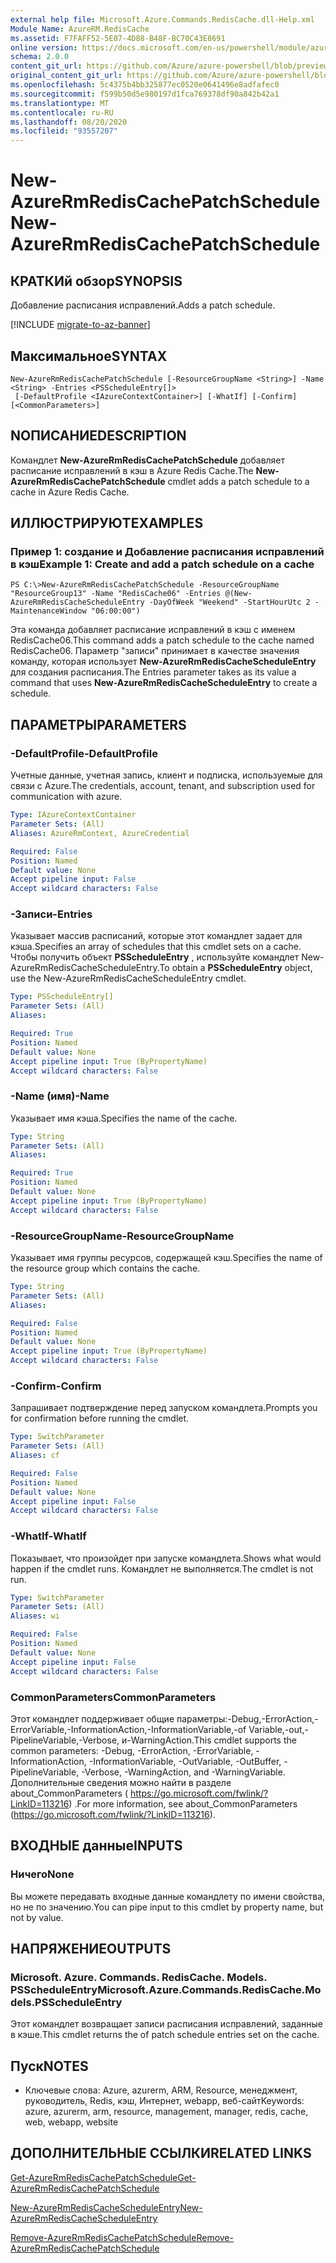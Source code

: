 ```yaml
---
external help file: Microsoft.Azure.Commands.RedisCache.dll-Help.xml
Module Name: AzureRM.RedisCache
ms.assetid: F7FAFF52-5E07-4D88-B48F-BC70C43E8691
online version: https://docs.microsoft.com/en-us/powershell/module/azurerm.rediscache/new-azurermrediscachepatchschedule
schema: 2.0.0
content_git_url: https://github.com/Azure/azure-powershell/blob/preview/src/ResourceManager/RedisCache/Commands.RedisCache/help/New-AzureRmRedisCachePatchSchedule.md
original_content_git_url: https://github.com/Azure/azure-powershell/blob/preview/src/ResourceManager/RedisCache/Commands.RedisCache/help/New-AzureRmRedisCachePatchSchedule.md
ms.openlocfilehash: 5c4375b4bb325877ec0520e0641496e8adfafec0
ms.sourcegitcommit: f599b50d5e980197d1fca769378df90a842b42a1
ms.translationtype: MT
ms.contentlocale: ru-RU
ms.lasthandoff: 08/20/2020
ms.locfileid: "93557207"
---
```

# <span data-ttu-id="532a0-101">New-AzureRmRedisCachePatchSchedule</span><span class="sxs-lookup"><span data-stu-id="532a0-101">New-AzureRmRedisCachePatchSchedule</span></span>

## <span data-ttu-id="532a0-102">КРАТКИй обзор</span><span class="sxs-lookup"><span data-stu-id="532a0-102">SYNOPSIS</span></span>
<span data-ttu-id="532a0-103">Добавление расписания исправлений.</span><span class="sxs-lookup"><span data-stu-id="532a0-103">Adds a patch schedule.</span></span>

[!INCLUDE [migrate-to-az-banner](../../includes/migrate-to-az-banner.md)]

## <span data-ttu-id="532a0-104">Максимальное</span><span class="sxs-lookup"><span data-stu-id="532a0-104">SYNTAX</span></span>

```
New-AzureRmRedisCachePatchSchedule [-ResourceGroupName <String>] -Name <String> -Entries <PSScheduleEntry[]>
 [-DefaultProfile <IAzureContextContainer>] [-WhatIf] [-Confirm] [<CommonParameters>]
```

## <span data-ttu-id="532a0-105">NОПИСАНИЕ</span><span class="sxs-lookup"><span data-stu-id="532a0-105">DESCRIPTION</span></span>
<span data-ttu-id="532a0-106">Командлет **New-AzureRmRedisCachePatchSchedule** добавляет расписание исправлений в кэш в Azure Redis Cache.</span><span class="sxs-lookup"><span data-stu-id="532a0-106">The **New-AzureRmRedisCachePatchSchedule** cmdlet adds a patch schedule to a cache in Azure Redis Cache.</span></span>

## <span data-ttu-id="532a0-107">ИЛЛЮСТРИРУЮТ</span><span class="sxs-lookup"><span data-stu-id="532a0-107">EXAMPLES</span></span>

### <span data-ttu-id="532a0-108">Пример 1: создание и Добавление расписания исправлений в кэш</span><span class="sxs-lookup"><span data-stu-id="532a0-108">Example 1: Create and add a patch schedule on a cache</span></span>
```
PS C:\>New-AzureRmRedisCachePatchSchedule -ResourceGroupName "ResourceGroup13" -Name "RedisCache06" -Entries @(New-AzureRmRedisCacheScheduleEntry -DayOfWeek "Weekend" -StartHourUtc 2 -MaintenanceWindow "06:00:00")
```

<span data-ttu-id="532a0-109">Эта команда добавляет расписание исправлений в кэш с именем RedisCache06.</span><span class="sxs-lookup"><span data-stu-id="532a0-109">This command adds a patch schedule to the cache named RedisCache06.</span></span>
<span data-ttu-id="532a0-110">Параметр "записи" принимает в качестве значения команду, которая использует **New-AzureRmRedisCacheScheduleEntry** для создания расписания.</span><span class="sxs-lookup"><span data-stu-id="532a0-110">The Entries parameter takes as its value a command that uses **New-AzureRmRedisCacheScheduleEntry** to create a schedule.</span></span>

## <span data-ttu-id="532a0-111">ПАРАМЕТРЫ</span><span class="sxs-lookup"><span data-stu-id="532a0-111">PARAMETERS</span></span>

### <span data-ttu-id="532a0-112">-DefaultProfile</span><span class="sxs-lookup"><span data-stu-id="532a0-112">-DefaultProfile</span></span>
<span data-ttu-id="532a0-113">Учетные данные, учетная запись, клиент и подписка, используемые для связи с Azure.</span><span class="sxs-lookup"><span data-stu-id="532a0-113">The credentials, account, tenant, and subscription used for communication with azure.</span></span>

```yaml
Type: IAzureContextContainer
Parameter Sets: (All)
Aliases: AzureRmContext, AzureCredential

Required: False
Position: Named
Default value: None
Accept pipeline input: False
Accept wildcard characters: False
```

### <span data-ttu-id="532a0-114">-Записи</span><span class="sxs-lookup"><span data-stu-id="532a0-114">-Entries</span></span>
<span data-ttu-id="532a0-115">Указывает массив расписаний, которые этот командлет задает для кэша.</span><span class="sxs-lookup"><span data-stu-id="532a0-115">Specifies an array of schedules that this cmdlet sets on a cache.</span></span> <span data-ttu-id="532a0-116">Чтобы получить объект **PSScheduleEntry** , используйте командлет New-AzureRmRedisCacheScheduleEntry.</span><span class="sxs-lookup"><span data-stu-id="532a0-116">To obtain a **PSScheduleEntry** object, use the New-AzureRmRedisCacheScheduleEntry cmdlet.</span></span>

```yaml
Type: PSScheduleEntry[]
Parameter Sets: (All)
Aliases:

Required: True
Position: Named
Default value: None
Accept pipeline input: True (ByPropertyName)
Accept wildcard characters: False
```

### <span data-ttu-id="532a0-117">-Name (имя)</span><span class="sxs-lookup"><span data-stu-id="532a0-117">-Name</span></span>
<span data-ttu-id="532a0-118">Указывает имя кэша.</span><span class="sxs-lookup"><span data-stu-id="532a0-118">Specifies the name of the cache.</span></span>

```yaml
Type: String
Parameter Sets: (All)
Aliases:

Required: True
Position: Named
Default value: None
Accept pipeline input: True (ByPropertyName)
Accept wildcard characters: False
```

### <span data-ttu-id="532a0-119">-ResourceGroupName</span><span class="sxs-lookup"><span data-stu-id="532a0-119">-ResourceGroupName</span></span>
<span data-ttu-id="532a0-120">Указывает имя группы ресурсов, содержащей кэш.</span><span class="sxs-lookup"><span data-stu-id="532a0-120">Specifies the name of the resource group which contains the cache.</span></span>

```yaml
Type: String
Parameter Sets: (All)
Aliases:

Required: False
Position: Named
Default value: None
Accept pipeline input: True (ByPropertyName)
Accept wildcard characters: False
```

### <span data-ttu-id="532a0-121">-Confirm</span><span class="sxs-lookup"><span data-stu-id="532a0-121">-Confirm</span></span>
<span data-ttu-id="532a0-122">Запрашивает подтверждение перед запуском командлета.</span><span class="sxs-lookup"><span data-stu-id="532a0-122">Prompts you for confirmation before running the cmdlet.</span></span>

```yaml
Type: SwitchParameter
Parameter Sets: (All)
Aliases: cf

Required: False
Position: Named
Default value: None
Accept pipeline input: False
Accept wildcard characters: False
```

### <span data-ttu-id="532a0-123">-WhatIf</span><span class="sxs-lookup"><span data-stu-id="532a0-123">-WhatIf</span></span>
<span data-ttu-id="532a0-124">Показывает, что произойдет при запуске командлета.</span><span class="sxs-lookup"><span data-stu-id="532a0-124">Shows what would happen if the cmdlet runs.</span></span> <span data-ttu-id="532a0-125">Командлет не выполняется.</span><span class="sxs-lookup"><span data-stu-id="532a0-125">The cmdlet is not run.</span></span>

```yaml
Type: SwitchParameter
Parameter Sets: (All)
Aliases: wi

Required: False
Position: Named
Default value: None
Accept pipeline input: False
Accept wildcard characters: False
```

### <span data-ttu-id="532a0-126">CommonParameters</span><span class="sxs-lookup"><span data-stu-id="532a0-126">CommonParameters</span></span>
<span data-ttu-id="532a0-127">Этот командлет поддерживает общие параметры:-Debug,-ErrorAction,-ErrorVariable,-InformationAction,-InformationVariable,-of Variable,-out,-PipelineVariable,-Verbose, и-WarningAction.</span><span class="sxs-lookup"><span data-stu-id="532a0-127">This cmdlet supports the common parameters: -Debug, -ErrorAction, -ErrorVariable, -InformationAction, -InformationVariable, -OutVariable, -OutBuffer, -PipelineVariable, -Verbose, -WarningAction, and -WarningVariable.</span></span> <span data-ttu-id="532a0-128">Дополнительные сведения можно найти в разделе about_CommonParameters ( https://go.microsoft.com/fwlink/?LinkID=113216) .</span><span class="sxs-lookup"><span data-stu-id="532a0-128">For more information, see about_CommonParameters (https://go.microsoft.com/fwlink/?LinkID=113216).</span></span>

## <span data-ttu-id="532a0-129">ВХОДНЫЕ данные</span><span class="sxs-lookup"><span data-stu-id="532a0-129">INPUTS</span></span>

### <span data-ttu-id="532a0-130">Ничего</span><span class="sxs-lookup"><span data-stu-id="532a0-130">None</span></span>
<span data-ttu-id="532a0-131">Вы можете передавать входные данные командлету по имени свойства, но не по значению.</span><span class="sxs-lookup"><span data-stu-id="532a0-131">You can pipe input to this cmdlet by property name, but not by value.</span></span>

## <span data-ttu-id="532a0-132">НАПРЯЖЕНИЕ</span><span class="sxs-lookup"><span data-stu-id="532a0-132">OUTPUTS</span></span>

### <span data-ttu-id="532a0-133">Microsoft. Azure. Commands. RedisCache. Models. PSScheduleEntry</span><span class="sxs-lookup"><span data-stu-id="532a0-133">Microsoft.Azure.Commands.RedisCache.Models.PSScheduleEntry</span></span>
<span data-ttu-id="532a0-134">Этот командлет возвращает записи расписания исправлений, заданные в кэше.</span><span class="sxs-lookup"><span data-stu-id="532a0-134">This cmdlet returns the of patch schedule entries set on the cache.</span></span>

## <span data-ttu-id="532a0-135">Пуск</span><span class="sxs-lookup"><span data-stu-id="532a0-135">NOTES</span></span>
* <span data-ttu-id="532a0-136">Ключевые слова: Azure, azurerm, ARM, Resource, менеджмент, руководитель, Redis, кэш, Интернет, webapp, веб-сайт</span><span class="sxs-lookup"><span data-stu-id="532a0-136">Keywords: azure, azurerm, arm, resource, management, manager, redis, cache, web, webapp, website</span></span>

## <span data-ttu-id="532a0-137">ДОПОЛНИТЕЛЬНЫЕ ССЫЛКИ</span><span class="sxs-lookup"><span data-stu-id="532a0-137">RELATED LINKS</span></span>

[<span data-ttu-id="532a0-138">Get-AzureRmRedisCachePatchSchedule</span><span class="sxs-lookup"><span data-stu-id="532a0-138">Get-AzureRmRedisCachePatchSchedule</span></span>](./Get-AzureRmRedisCachePatchSchedule.md)

[<span data-ttu-id="532a0-139">New-AzureRmRedisCacheScheduleEntry</span><span class="sxs-lookup"><span data-stu-id="532a0-139">New-AzureRmRedisCacheScheduleEntry</span></span>](./New-AzureRmRedisCacheScheduleEntry.md)

[<span data-ttu-id="532a0-140">Remove-AzureRmRedisCachePatchSchedule</span><span class="sxs-lookup"><span data-stu-id="532a0-140">Remove-AzureRmRedisCachePatchSchedule</span></span>](./Remove-AzureRmRedisCachePatchSchedule.md)


